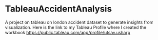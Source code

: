 # TableauAccidentAnalysis
A project on tableau on london accident dataset to generate insights from visualization.
Here is the link to my Tableau Profile where I created the workbook
https://public.tableau.com/app/profile/utsav.usharp
